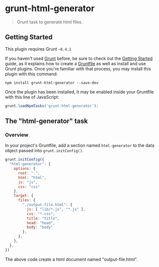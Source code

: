 # grunt-html-generator

> Grunt task to generate html files.

## Getting Started
This plugin requires Grunt `~0.4.1`

If you haven't used [Grunt](http://gruntjs.com/) before, be sure to check out the [Getting Started](http://gruntjs.com/getting-started) guide, as it explains how to create a [Gruntfile](http://gruntjs.com/sample-gruntfile) as well as install and use Grunt plugins. Once you're familiar with that process, you may install this plugin with this command:

```shell
npm install grunt-html-generator --save-dev
```

Once the plugin has been installed, it may be enabled inside your Gruntfile with this line of JavaScript:

```js
grunt.loadNpmTasks('grunt-html-generator');
```

## The "html-generator" task

### Overview
In your project's Gruntfile, add a section named `html-generator` to the data object passed into `grunt.initConfig()`.

```js
grunt.initConfig({
  "html-generator": {
    options: {
      root: ".",
      html: "html",
      js: "js",
      css: "css"
    },
    target: {
      files: {
        "./output-file.html": {
          js: [ "lib/*.js", "*.js" ],
          css: "*.css",
          title: "title",
          head: "head",
          body: "body"
        },
      },
    },
  },
})
```

The above code create a html document named "output-file.html".